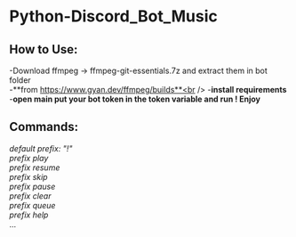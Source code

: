 # Python-Discord_Bot_Music<br />
## How to Use:<br />
-Download ffmpeg -> ffmpeg-git-essentials.7z and extract them in bot folder <br />
-**from https://www.gyan.dev/ffmpeg/builds**<br />
-**install requirements**
-**open main put your bot token in the token variable and run ! Enjoy**<br />
## Commands:<br />
*default prefix: "!"*<br />
*prefix play<br />*
*prefix resume<br />*
*prefix skip<br />*
*prefix pause<br />*
*prefix clear<br />*
*prefix queue<br />*
*prefix help<br />*
...
